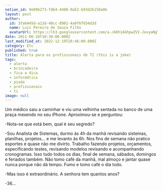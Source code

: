 ```yaml
---
notion_id: 9e09b273-fdb4-4480-9a52-b93d2b150a0b
layout: post
author:
  id: 3fa6445d-a13d-40cc-8901-4a9f6f654d3d
  name: Luiz Pereira de Souza Filho
  avatarUrl: https://lh3.googleusercontent.com/a-/AOh14GhpwZVI-JevyaNgTdlrOT6YN20cI6V9Kxtq38Ij8AQ=s100
date: 2011-06-26T10:30:00.000Z
last_modified_at: 2022-12-19T20:46:00.000Z
category: Etc
published: true
title: Alerta para os profissionais de TI (this is a joke)
tags:
  - alerta
  - brincadeira
  - fica a dica
  - informática
  - piada
  - profissionais
  - ti
image: null
---
```


Um médico saiu a caminhar e viu uma velhinha sentada no banco de uma praça mexendo no seu iPhone. Aproximou-se e perguntou:

-Nota-se que está bem, qual é seu segredo?

-Sou Analista de Sistemas, durmo às 4h da manhã revisando sistemas, planilhas, projetos... e me levanto às 6h. Nos fins de semana não pratico esportes e quase não me divirto. Trabalho fazendo projetos, orçamentos, especificando testes, revisando modelos revisando e acompanhando cronogramas. Isso tudo todos os dias, final de semana, sábados, domingos e feriados também. Não tomo café da manhã, mal almoço e jantar quase nunca porque não dá tempo. Fumo e tomo café o dia todo.

-Mas isso é extraordinário. A senhora tem quantos anos?

-36...

